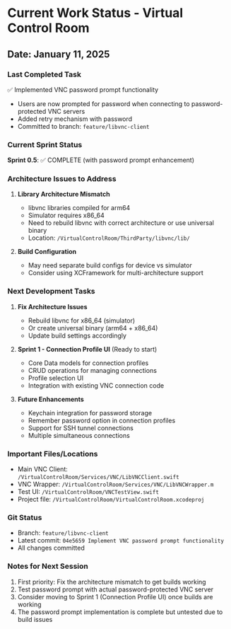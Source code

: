 # Current Work Status - Virtual Control Room

## Date: January 11, 2025

### Last Completed Task
✅ Implemented VNC password prompt functionality
- Users are now prompted for password when connecting to password-protected VNC servers
- Added retry mechanism with password
- Committed to branch: `feature/libvnc-client`

### Current Sprint Status
**Sprint 0.5**: ✅ COMPLETE (with password prompt enhancement)

### Architecture Issues to Address

1. **Library Architecture Mismatch**
   - libvnc libraries compiled for arm64
   - Simulator requires x86_64
   - Need to rebuild libvnc with correct architecture or use universal binary
   - Location: `/VirtualControlRoom/ThirdParty/libvnc/lib/`

2. **Build Configuration**
   - May need separate build configs for device vs simulator
   - Consider using XCFramework for multi-architecture support

### Next Development Tasks

1. **Fix Architecture Issues**
   - Rebuild libvnc for x86_64 (simulator)
   - Or create universal binary (arm64 + x86_64)
   - Update build settings accordingly

2. **Sprint 1 - Connection Profile UI** (Ready to start)
   - Core Data models for connection profiles
   - CRUD operations for managing connections
   - Profile selection UI
   - Integration with existing VNC connection code

3. **Future Enhancements**
   - Keychain integration for password storage
   - Remember password option in connection profiles
   - Support for SSH tunnel connections
   - Multiple simultaneous connections

### Important Files/Locations

- Main VNC Client: `/VirtualControlRoom/Services/VNC/LibVNCClient.swift`
- VNC Wrapper: `/VirtualControlRoom/Services/VNC/LibVNCWrapper.m`
- Test UI: `/VirtualControlRoom/VNCTestView.swift`
- Project file: `/VirtualControlRoom/VirtualControlRoom.xcodeproj`

### Git Status
- Branch: `feature/libvnc-client`
- Latest commit: `04e5659 Implement VNC password prompt functionality`
- All changes committed

### Notes for Next Session
1. First priority: Fix the architecture mismatch to get builds working
2. Test password prompt with actual password-protected VNC server
3. Consider moving to Sprint 1 (Connection Profile UI) once builds are working
4. The password prompt implementation is complete but untested due to build issues